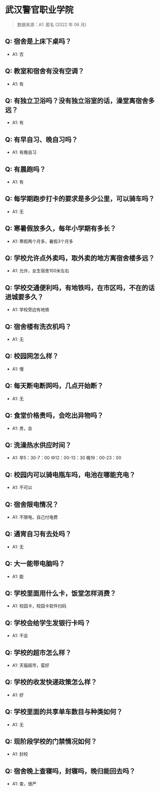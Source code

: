 # 武汉警官职业学院

> 数据来源：A1: 匿名 (2022 年 06 月)

## Q: 宿舍是上床下桌吗？

- A1: 否

## Q: 教室和宿舍有没有空调？

- A1: 有

## Q: 有独立卫浴吗？没有独立浴室的话，澡堂离宿舍多远？

- A1: 有

## Q: 有早自习、晚自习吗？

- A1: 有晚自习

## Q: 有晨跑吗？

- A1: 有

## Q: 每学期跑步打卡的要求是多少公里，可以骑车吗？

- A1: 无

## Q: 寒暑假放多久，每年小学期有多长？

- A1: 寒假两个月多，暑假3个月多

## Q: 学校允许点外卖吗，取外卖的地方离宿舍楼多远？

- A1: 允许，女生宿舍100米左右

## Q: 学校交通便利吗，有地铁吗，在市区吗，不在的话进城要多久？

- A1: 学校旁边有地铁

## Q: 宿舍楼有洗衣机吗？

- A1: 无

## Q: 校园网怎么样？

- A1: 慢

## Q: 每天断电断网吗，几点开始断？

- A1: 无

## Q: 食堂价格贵吗，会吃出异物吗？

- A1: 贵，会

## Q: 洗澡热水供应时间？

- A1: 早5：30-7：00   中12：00-13：30  晚19：00-23：00

## Q: 校园内可以骑电瓶车吗，电池在哪能充电？

- A1: 不可以

## Q: 宿舍限电情况？

- A1: 不限电，自己付电费

## Q: 通宵自习有去处吗？

- A1: 无

## Q: 大一能带电脑吗？

- A1: 能

## Q: 学校里面用什么卡，饭堂怎样消费？

- A1: 校园卡，校园卡软件扫码

## Q: 学校会给学生发银行卡吗？

- A1: 不会

## Q: 学校的超市怎么样？

- A1: 天猫超市，蛮好

## Q: 学校的收发快递政策怎么样？

- A1: 好

## Q: 学校里面的共享单车数目与种类如何？

- A1: 无

## Q: 现阶段学校的门禁情况如何？

- A1: 封校

## Q: 宿舍晚上查寝吗，封寝吗，晚归能回去吗？

- A1: 查，很严

